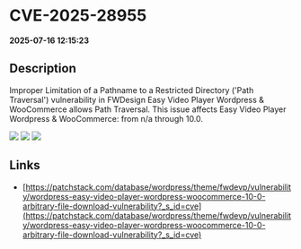 # CVE-2025-28955

**2025-07-16 12:15:23**

## Description
Improper Limitation of a Pathname to a Restricted Directory ('Path Traversal') vulnerability in FWDesign Easy Video Player Wordpress & WooCommerce allows Path Traversal. This issue affects Easy Video Player Wordpress & WooCommerce: from n/a through 10.0.

![](https://img.shields.io/static/v1?label=Score&message=7.5&color=red)
![](https://img.shields.io/static/v1?label=Severity&message=HIGH&color=red)
![](https://img.shields.io/static/v1?label=CWE&message=Traversal&color=green)

## Links
- [https://patchstack.com/database/wordpress/theme/fwdevp/vulnerability/wordpress-easy-video-player-wordpress-woocommerce-10-0-arbitrary-file-download-vulnerability?_s_id=cve](https://patchstack.com/database/wordpress/theme/fwdevp/vulnerability/wordpress-easy-video-player-wordpress-woocommerce-10-0-arbitrary-file-download-vulnerability?_s_id=cve)

